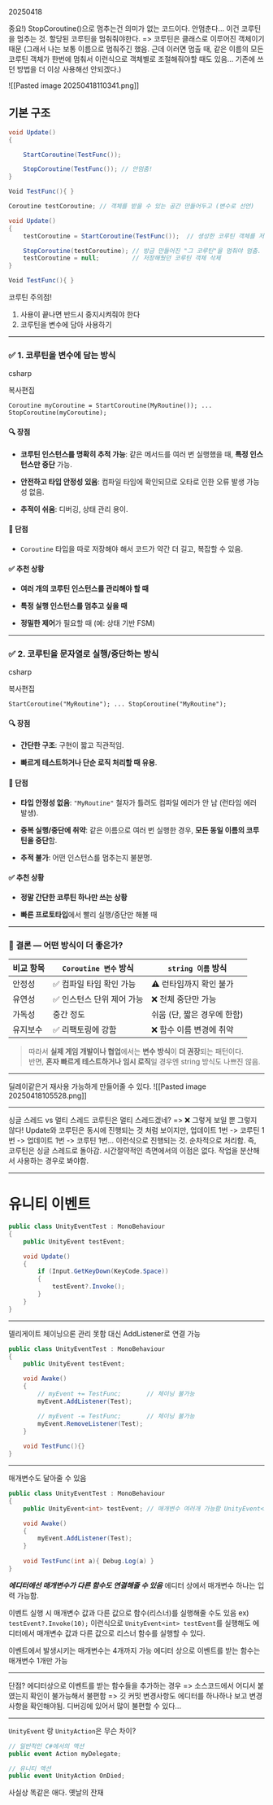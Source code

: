 20250418

중요!) StopCoroutine()으로 멈추는건 의미가 없는 코드이다.
안멈춘다... 이건 코루틴을 멈추는 것. 할당된 코루틴을 멈춰줘야한다.
=> 코루틴은 클래스로 이루어진 객체이기 때문
(그래서 나는 보통 이름으로 멈춰주긴 했음. 근데 이러면 멈출 때, 같은 이름의 모든 코루틴 객체가 한번에 멈춰서 이런식으로 객체별로 조절해줘야할 때도 있음... 기존에 쓰던 방법을 더 이상 사용해선 안되겠다.)

![[Pasted image 20250418110341.png]]

기본 구조
---

```csharp
void Update()
{

	StartCoroutine(TestFunc()); 

	StopCoroutine(TestFunc()); // 안멈춤!
}

Void TestFunc(){ } 
```

```csharp
Coroutine testCoroutine; // 객체를 받을 수 있는 공간 만들어두고 (변수로 선언)

void Update()
{
	testCoroutine = StartCoroutine(TestFunc());  // 생성한 코루틴 객체를 저장

	StopCoroutine(testCoroutine); // 방금 만들어진 "그 코루틴"을 멈춰야 멈춤.
	testCoroutine = null;         // 저장해뒀던 코루틴 객체 삭제
}

Void TestFunc(){ } 
```

코루틴 주의점!
1. 사용이 끝나면 반드시 중지시켜줘야 한다
2. 코루틴을 변수에 담아 사용하기

---
### ✅ 1. **코루틴을 변수에 담는 방식**

csharp

복사편집

`Coroutine myCoroutine = StartCoroutine(MyRoutine()); ... StopCoroutine(myCoroutine);`

#### 🔍 장점

- **코루틴 인스턴스를 명확히 추적 가능**: 같은 메서드를 여러 번 실행했을 때, **특정 인스턴스만 중단** 가능.
    
- **안전하고 타입 안정성 있음**: 컴파일 타임에 확인되므로 오타로 인한 오류 발생 가능성 없음.
    
- **추적이 쉬움**: 디버깅, 상태 관리 용이.
    

#### 🧨 단점

- `Coroutine` 타입을 따로 저장해야 해서 코드가 약간 더 길고, 복잡할 수 있음.
    

#### ✅ 추천 상황

- **여러 개의 코루틴 인스턴스를 관리해야 할 때**
    
- **특정 실행 인스턴스를 멈추고 싶을 때**
    
- **정밀한 제어**가 필요할 때 (예: 상태 기반 FSM)
    

---

### ✅ 2. **코루틴을 문자열로 실행/중단하는 방식**

csharp

복사편집

`StartCoroutine("MyRoutine"); ... StopCoroutine("MyRoutine");`

#### 🔍 장점

- **간단한 구조**: 구현이 짧고 직관적임.
    
- **빠르게 테스트하거나 단순 로직 처리할 때 유용**.
    

#### 🧨 단점

- **타입 안정성 없음**: `"MyRoutine"` 철자가 틀려도 컴파일 에러가 안 남 (런타임 에러 발생).
    
- **중복 실행/중단에 취약**: 같은 이름으로 여러 번 실행한 경우, **모든 동일 이름의 코루틴을 중단**함.
    
- **추적 불가**: 어떤 인스턴스를 멈추는지 불분명.
    

#### ✅ 추천 상황

- **정말 간단한 코루틴 하나만 쓰는 상황**
    
- **빠른 프로토타입**에서 빨리 실행/중단만 해볼 때
    

---

### 🔔 결론 — 어떤 방식이 더 좋은가?

| 비교 항목 | `Coroutine 변수` 방식 | `string 이름` 방식    |
| ----- | ----------------- | ----------------- |
| 안정성   | ✅ 컴파일 타임 확인 가능    | ⚠️ 런타임까지 확인 불가    |
| 유연성   | ✅ 인스턴스 단위 제어 가능   | ❌ 전체 중단만 가능       |
| 가독성   | 중간 정도             | 쉬움 (단, 짧은 경우에 한함) |
| 유지보수  | ✅ 리팩토링에 강함        | ❌ 함수 이름 변경에 취약    |

> 따라서 **실제 게임 개발이나 협업**에서는 **변수 방식**이 **더 권장**되는 패턴이다.  
> 반면, **혼자 빠르게 테스트하거나 임시 로직**일 경우엔 string 방식도 나쁘진 않음.
---


딜레이같은거 재사용 가능하게 만들어줄 수 있다.
![[Pasted image 20250418105528.png]]

---


싱글 스레드 vs 멀티 스레드 
코루틴은 멀티 스레드겠네? => ❌ 그렇게 보일 뿐 그렇지 않다!
Update와 코루틴은 동시에 진행되는 것 처럼 보이지만, 
업데이트 1번 -> 코루틴 1번 -> 업데이트 1번 -> 코루틴 1번... 이런식으로 진행되는 것.
순차적으로 처리함. 즉, 코루틴은 싱글 스레드로 돌아감.
시간절약적인 측면에서의 이점은 없다. 작업을 분산해서 사용하는 경우로 봐야함.

---
# 유니티 이벤트
```csharp
public class UnityEventTest : MonoBehaviour
{
    public UnityEvent testEvent;

    void Update()
    {
        if (Input.GetKeyDown(KeyCode.Space))
        {
            testEvent?.Invoke();
        }
    }
}
```


--- 
델리게이트 체이닝으론 관리 못함
대신 AddListener로 연결 가능

```csharp
public class UnityEventTest : MonoBehaviour
{
    public UnityEvent testEvent;

    void Awake()
    {
	    // myEvent += TestFunc;       // 체이닝 불가능
	    myEvent.AddListener(Test);

		// myEvent -= TestFunc;       // 체이닝 불가능
	    myEvent.RemoveListener(Test);
    }
    
	void TestFunc(){}
}
```
---
매개변수도 달아줄 수 있음
```csharp
public class UnityEventTest : MonoBehaviour
{
    public UnityEvent<int> testEvent; // 매개변수 여러개 가능함 UnityEvent<int,float>

    void Awake()
    {
	    myEvent.AddListener(Test);
    }
    
	void TestFunc(int a){ Debug.Log(a) }
}
```
***에디터에선 매개변수가 다른 함수도 연결해줄 수 있음***
에디터 상에서 매개변수 하나는 입력 가능함.

이벤트 실행 시 매개변수 값과 다른 값으로 함수(리스너)를 실행해줄 수도 있음
ex) `testEvent?.Invoke(10);` 이런식으로  `UnityEvent<int> testEvent`를 실행해도 
에디터에서 매개변수 값과 다른 값으로 리스너 함수를 실행할 수 있다.

이벤트에서 발생시키는 매개변수는 4개까지 가능
에디터 상으로 이벤트를 받는 함수는 매개변수 1개만 가능

---
단점? 
에디터상으로 이벤트를 받는 함수들을 추가하는 경우
=> 소스코드에서 어디서 붙였는지 확인이 불가능해서 불편함
=> 깃 커밋 변경사항도 에디터를 하나하나 보고 변경사항을 확인해야됨.
디버깅에 있어서 많이 불편할 수 있다...

---

`UnityEvent` 랑 `UnityAction`은 무슨 차이?

```csharp
// 일반적인 C#에서의 액션
public event Action myDelegate;

// 유니티 액션
public event UnityAction OnDied;
```
사실상 똑같은 애다. 옛날의 잔재
